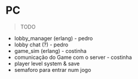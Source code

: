 # PC

> TODO
- lobby_manager (erlang) - pedro
- lobby chat (?) - pedro
- game_sim (erlang) - costinha
- comunicação do Game com o server - costinha
- player level system & save
- semaforo para entrar num jogo
